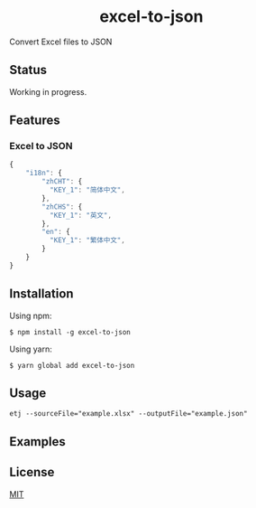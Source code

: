 <h1 align="center">excel-to-json</h1>
Convert Excel files to JSON

## Status
Working in progress.

## Features
### Excel to JSON

```javascript
{
    "i18n": {
        "zhCHT": {
          "KEY_1": "简体中文",
        },
        "zhCHS": {
          "KEY_1": "英文",
        },
        "en": {
          "KEY_1": "繁体中文",
        }
    }
}
```

## Installation

Using npm:

```
$ npm install -g excel-to-json
```

Using yarn:

```
$ yarn global add excel-to-json
```

## Usage

```
etj --sourceFile="example.xlsx" --outputFile="example.json"
```

## Examples

## License

[MIT](https://en.wikipedia.org/wiki/MIT_License)

